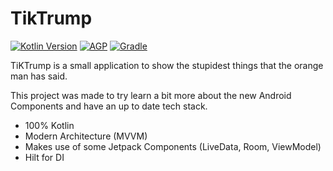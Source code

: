 # TikTrump
[![Kotlin Version](https://img.shields.io/badge/Kotlin-1.3.72-blue.svg)](https://kotlinlang.org)
[![AGP](https://img.shields.io/badge/AGP-3.6.3-blue?style=flat)](https://developer.android.com/studio/releases/gradle-plugin)
[![Gradle](https://img.shields.io/badge/Gradle-5.6.4-blue?style=flat)](https://gradle.org)

TiKTrump is a small application to show the stupidest things that the orange man has said.

This project was made to try learn a bit more about the new Android Components and have an
up to date tech stack.

 * 100% Kotlin
 * Modern Architecture (MVVM)
 * Makes use of some Jetpack Components (LiveData, Room, ViewModel)
 * Hilt for DI